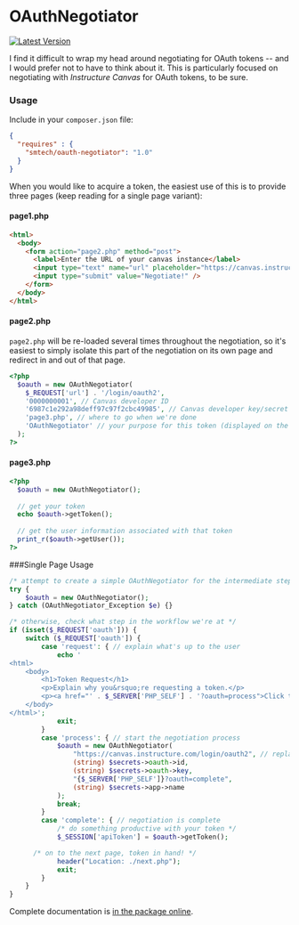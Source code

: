 # OAuthNegotiator

[![Latest Version](https://img.shields.io/packagist/v/smtech/oauth-negotiator.svg)](https://packagist.org/packages/smtech/oauth-negotiator)

I find it difficult to wrap my head around negotiating for OAuth tokens -- and I would prefer not to have to think about it.
This is particularly focused on negotiating with _Instructure Canvas_ for OAuth tokens, to be sure.

### Usage

Include in your `composer.json` file:

```JSON
{
  "requires" : {
    "smtech/oauth-negotiator": "1.0"
  }
}
```

When you would like to acquire a token, the easiest use of this is to provide three pages (keep reading for a single page variant):

#### page1.php

```HTML
<html>
  <body>
    <form action="page2.php" method="post">
      <label>Enter the URL of your canvas instance</label>
      <input type="text" name="url" placeholder="https://canvas.instructure.com" />
      <input type="submit" value="Negotiate!" />
    </form>
  </body>
</html>
```

#### page2.php

`page2.php` will be re-loaded several times throughout the negotiation, so it's easiest to simply isolate this part of the 
negotiation on its own page and redirect in and out of that page.

```PHP
<?php
  $oauth = new OAuthNegotiator(
    $_REQUEST['url'] . '/login/oauth2',
    '0000000001', // Canvas developer ID
    '6987c1e292a98deff97c97f2cbc49985', // Canvas developer key/secret (referred to both ways in their documentation)
    'page3.php', // where to go when we're done
    'OAuthNegotiator' // your purpose for this token (displayed on the user settings page in Canvas)
  );
?>
```

#### page3.php

```PHP
<?php
  $oauth = new OAuthNegotiator();
  
  // get your token
  echo $oauth->getToken();
  
  // get the user information associated with that token
  print_r($oauth->getUser());
?>
```
###Single Page Usage

```PHP
/* attempt to create a simple OAuthNegotiator for the intermediate steps in the workflow */
try {
	$oauth = new OAuthNegotiator();
} catch (OAuthNegotiator_Exception $e) {}

/* otherwise, check what step in the workflow we're at */
if (isset($_REQUEST['oauth'])) {
	switch ($_REQUEST['oauth']) {
		case 'request': { // explain what's up to the user
			echo '
<html>
	<body>
		<h1>Token Request</h1>
		<p>Explain why you&rsquo;re requesting a token.</p>
		<p><a href="' . $_SERVER['PHP_SELF'] . '?oauth=process">Click to continue</a></p>
	</body>
</html>';
			exit;
		}
		case 'process': { // start the negotiation process
			$oauth = new OAuthNegotiator(
				"https://canvas.instructure.com/login/oauth2", // replace with your OAuth provider endpoint
				(string) $secrets->oauth->id,
				(string) $secrets->oauth->key,
				"{$_SERVER['PHP_SELF']}?oauth=complete",
				(string) $secrets->app->name
			);
			break;
		}
		case 'complete': { // negotiation is complete
			/* do something productive with your token */
			$_SESSION['apiToken'] = $oauth->getToken();

      /* on to the next page, token in hand! */
			header("Location: ./next.php");
			exit;
		}
	}
}
```

Complete documentation is [in the package online](https://htmlpreview.github.io?https://github.com/smtech/oauth-negotiator/blob/master/doc/index.html).
